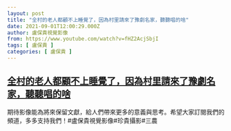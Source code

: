 ```yaml
---
layout: post
title: "全村的老人都顧不上睡覺了，因為村里請來了豫劇名家，聽聽唱的啥"
date: 2021-09-01T12:00:29.000Z
author: 盧保貴視覺影像
from: https://www.youtube.com/watch?v=fHZ2AcjSbjI
tags: [ 盧保貴 ]
categories: [ 盧保貴 ]
---
```

<!--1630497629000-->
[全村的老人都顧不上睡覺了，因為村里請來了豫劇名家，聽聽唱的啥](https://www.youtube.com/watch?v=fHZ2AcjSbjI)
------

<div>
期待影像能為將來保留文獻，給人們帶來更多的意義與思考。希望大家訂閱我們的頻道，多多支持我們！#盧保貴視覺影像#珍貴攝影#三農
</div>
